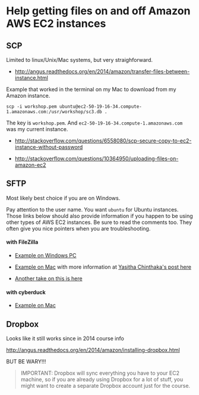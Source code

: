# Help getting files on and off Amazon AWS EC2 instances

## SCP

Limited to linux/Unix/Mac systems, but very straighforward.

* http://angus.readthedocs.org/en/2014/amazon/transfer-files-between-instance.html

Example that worked in the terminal on my Mac to download from my Amazon instance.

	scp -i workshop.pem ubuntu@ec2-50-19-16-34.compute-1.amazonaws.com:/usr/workshop/sc3.db .

The key is `workshop.pem`. And `ec2-50-19-16-34.compute-1.amazonaws.com` was my current instance.


* http://stackoverflow.com/questions/6558080/scp-secure-copy-to-ec2-instance-without-password

* http://stackoverflow.com/questions/10364950/uploading-files-on-amazon-ec2


## SFTP

Most likely best choice if you are on Windows.

Pay attention to the user name. You want `ubuntu` for Ubuntu instances. Those links below should also provide information if you happen to be using other types of AWS EC2 instances. Be sure to read the comments too. They often give you nice pointers when you are troubleshooting.

#### with FileZilla

* [Example on Windows PC](http://angus.readthedocs.org/en/2014/amazon/transfer-files-between-instance.html)

* [Example on Mac](https://www.youtube.com/watch?v=e9BDvg42-JI) with more information at [Yasitha Chinthaka's post here](http://stackoverflow.com/questions/16744863/connect-to-amazon-ec2-file-directory-using-filezilla-and-sftp)

* [Another take on this is here](https://mdahlman.wordpress.com/2012/03/21/filezilla-and-ec2-using-private-keys/)

#### with cyberduck

* [Example on Mac](https://www.youtube.com/watch?v=hd4oL3WIPVM)



## Dropbox

Looks like it still works since in 2014 course info

http://angus.readthedocs.org/en/2014/amazon/installing-dropbox.html

BUT BE WARY!!!

>IMPORTANT: Dropbox will sync everything you have to your EC2 machine, so if you are already using Dropbox for a lot of stuff, you might want to create a separate Dropbox account just for the course.

